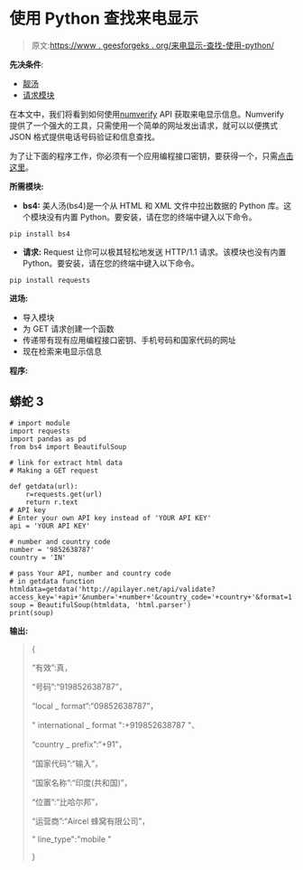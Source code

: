 # 使用 Python 查找来电显示

> 原文:[https://www . geesforgeks . org/来电显示-查找-使用-python/](https://www.geeksforgeeks.org/caller-id-lookup-using-python/)

**先决条件**:

*   [靓汤](https://www.geeksforgeeks.org/implementing-web-scraping-python-beautiful-soup/)
*   [请求模块](https://www.geeksforgeeks.org/python-requests-tutorial/)

在本文中，我们将看到如何使用[numverify](https://numverify.com/) API 获取来电显示信息。Numverify 提供了一个强大的工具，只需使用一个简单的网址发出请求，就可以以便携式 JSON 格式提供电话号码验证和信息查找。

为了让下面的程序工作，你必须有一个应用编程接口密钥，要获得一个，只需[点击这里](https://numverify.com/documentation)。

**所需模块:**

*   **bs4:** 美人汤(bs4)是一个从 HTML 和 XML 文件中拉出数据的 Python 库。这个模块没有内置 Python。要安装，请在您的终端中键入以下命令。

```
pip install bs4
```

*   **请求:** Request 让你可以极其轻松地发送 HTTP/1.1 请求。该模块也没有内置 Python。要安装，请在您的终端中键入以下命令。

```
pip install requests
```

**进场:**

*   导入模块
*   为 GET 请求创建一个函数
*   传递带有现有应用编程接口密钥、手机号码和国家代码的网址
*   现在检索来电显示信息

**程序:**

## 蟒蛇 3

```
# import module
import requests
import pandas as pd
from bs4 import BeautifulSoup

# link for extract html data
# Making a GET request

def getdata(url):
    r=requests.get(url)
    return r.text
# API key
# Enter your own API key instead of 'YOUR API KEY'
api = 'YOUR API KEY'

# number and country code
number = '9852638787'
country = 'IN'

# pass Your API, number and country code
# in getdata function
htmldata=getdata('http://apilayer.net/api/validate?access_key='+api+'&number='+number+'&country_code='+country+'&format=1')
soup = BeautifulSoup(htmldata, 'html.parser')
print(soup)
```

**输出:**

> {
> 
> “有效”:真，
> 
> “号码”:“919852638787”，
> 
> “local _ format”:“09852638787”，
> 
> " international _ format ":+919852638787 "、
> 
> “country _ prefix”:“+91”，
> 
> “国家代码”:“输入”，
> 
> “国家名称”:“印度(共和国)”，
> 
> “位置”:“比哈尔邦”，
> 
> “运营商”:“Aircel 蜂窝有限公司”，
> 
> " line_type":"mobile "
> 
> }